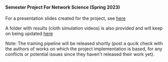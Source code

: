 #### Semester Project For Network Science (Spring 2023)

For a presentation slides created for the project, see [here](https://docs.google.com/presentation/d/16dHysCgY-RLYwTz1SOUHqZ-tIpsKHe1y12uipmdn7z4/edit?usp=sharing) 

A folder with results (cloth simulation videos) is also provided and will keep on being updated [here](https://drive.google.com/drive/folders/1qzokQrqSDyEo7co7BP7vYTPd3x21LBmI?usp=share_link)

Note: The training pipeline will be released shortly (post a qucik check with the authors of works on which the project implementation is based, for any conflicts or potential issues since they haven't released their work yet). 
